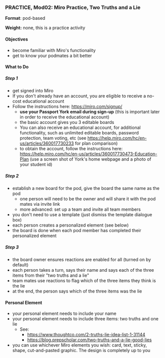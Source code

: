 ### PRACTICE, Mod02: Miro Practice, Two Truths and a Lie

**Format**: pod-based 

**Weight:** none, this is a practice activity

#### Objectives

- become familiar with Miro's functionality
- get to know your podmates a bit better

#### What to Do

##### Step 1

- get signed into Miro
- If you don't already have an account, you are eligible to receive a no-cost educational account
- Follow the instructions here: https://miro.com/signup/     
  - **use your Passport York email during sign-up** (this is important later in order to receive the educational account)
  - the basic account gives you 3 editable boards
  - You can also receive an educational account, for additional functionality, such as unlimited editable boards, password protection, team voting, etc (see https://help.miro.com/hc/en-us/articles/360017730233 for plan comparison)
  - to obtain the account, follow the instructions here: https://help.miro.com/hc/en-us/articles/360017730473-Education-Plan (use a screen shot of York's home webpage and a photo of your student id)

##### Step 2

- establish a new board for the pod, give the board the same name as the pod  
  - one person will need to be the owner and will share it with the pod mates via invite link
  - more advanced: set up a team and invite all team members
- you don't need to use a template (just dismiss the template dialogue box)
- each person creates a personalized element (see below)
- the board is done when each pod member has completed their personalized element

##### Step 3

- the board owner ensures reactions are enabled for all (turned on by default)
- each person takes a turn, says their name and says each of the three items from their "two truths and a lie"
- team mates use reactions to flag which of the three items they think is the lie
- at the end, the person says which of the three items was the lie

#### Personal Element

- your personal element needs  to include your name
- your personal element needs to include three items: two truths and one lie
  - See:
    - https://www.thoughtco.com/2-truths-lie-idea-list-1-31144 
    - https://blog.prepscholar.com/two-truths-and-a-lie-good-lies 
- you can use whichever Miro elements you wish: card, text, sticky, shape, cut-and-pasted graphic. The design is completely up to you
